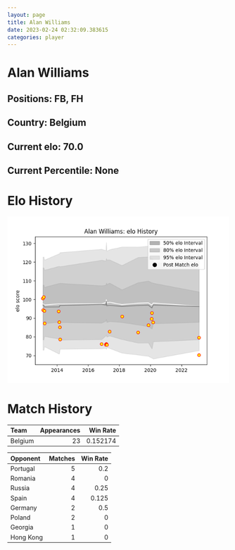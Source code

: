 ```yaml
---  
layout: page  
title: Alan Williams  
date: 2023-02-24 02:32:09.383615  
categories: player  
---
```

# Alan Williams

## Positions: FB, FH

## Country: Belgium

## Current elo: 70.0

## Current Percentile: None

# Elo History


![elo history](history_AlanWilliams.png)
# Match History


| Team    |   Appearances |   Win Rate |
|:--------|--------------:|-----------:|
| Belgium |            23 |   0.152174 |

| Opponent   |   Matches |   Win Rate |
|:-----------|----------:|-----------:|
| Portugal   |         5 |      0.2   |
| Romania    |         4 |      0     |
| Russia     |         4 |      0.25  |
| Spain      |         4 |      0.125 |
| Germany    |         2 |      0.5   |
| Poland     |         2 |      0     |
| Georgia    |         1 |      0     |
| Hong Kong  |         1 |      0     |